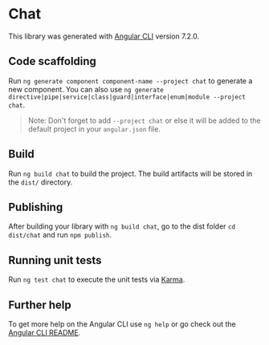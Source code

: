 # Chat

This library was generated with [Angular CLI](https://github.com/angular/angular-cli) version 7.2.0.

## Code scaffolding

Run `ng generate component component-name --project chat` to generate a new component. You can also use `ng generate directive|pipe|service|class|guard|interface|enum|module --project chat`.
> Note: Don't forget to add `--project chat` or else it will be added to the default project in your `angular.json` file. 

## Build

Run `ng build chat` to build the project. The build artifacts will be stored in the `dist/` directory.

## Publishing

After building your library with `ng build chat`, go to the dist folder `cd dist/chat` and run `npm publish`.

## Running unit tests

Run `ng test chat` to execute the unit tests via [Karma](https://karma-runner.github.io).

## Further help

To get more help on the Angular CLI use `ng help` or go check out the [Angular CLI README](https://github.com/angular/angular-cli/blob/master/README.md).
